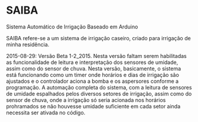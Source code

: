 # SAIBA
Sistema Automático de Irrigação Baseado em Arduino

SAIBA refere-se a um sistema de irrigação caseiro, criado para irrigação de minha residência.

2015-08-29: Versão Beta 1-2_2015. Nesta versão faltam serem habilitadas as funcionalidade de leitura e interpretação dos sensores de umidade, assim como do sensor de chuva. Nesta versão, basicamente, o sistema está funcionando como um timer onde horários e dias de irrigação são ajustados e o controlador aciona a bomba e os aspersores conforme a programação. A automação completa do sistema, com a leitura de sensores de umidade espalhados pelos diversos setores de irrigação, assim como do sensor de chuva, onde a irrigação só seria acionada nos horários prohramados se não houvesse umidade suficiente em cada setor ainda necessita ser ativada no código.


